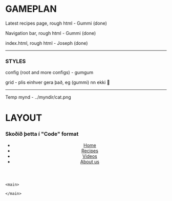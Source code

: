 # GAMEPLAN
Latest recipes page, rough html - Gummi (done)

Navigation bar, rough html - Gummi (done)

index.html, rough html - Joseph (done)

---

### STYLES

config (root and more configs) - gumgum

grid - plis einhver gera það, eg (gummi) nn ekki 🙏

---

Temp mynd - ../myndir/cat.png

# LAYOUT
### Skoðið þetta í "Code" format

<!DOCTYPE html>
<html lang="is">
  <head>
    <meta charset="utf-8" />
    <title>yum&yum</title>
    <link rel="stylesheet" href="../styles.css" />
    <meta name="description" content="vantar description" />
    <meta property="og:title" content="yum&yum" />
    <meta property="og:description" content="vantar description" />
    <meta property="og:image" content="vantar mynd" />
  </head>

  <body>
    <header>
      <nav>
        <ul>
          <li><a href="..index.html">Home</a></li>
          <li><a href="../sidur/recipes.html">Recipes</a></li>
          <li><a href="../sidur/videos.html">Videos</a></li>
          <li><a href="../sidur/about.html">About us</a></li>
        </ul>
      </nav>
    </header>
    
    <main>

    </main>
  </body>

  <footer>

  </footer>
</html>

